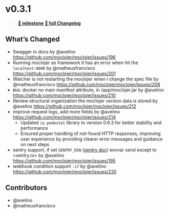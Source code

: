# v0.3.1

> **[🎯 milestone](https://github.com/moclojer/moclojer/milestone/4?closed=1)**
> **[🔖 full Changelog](https://github.com/moclojer/moclojer/commits/v0.3.1)**

## What’s Changed

* Swagger in docs by @avelino <https://github.com/moclojer/moclojer/issues/196>
* Running moclojer as framework it has an error when hit the `localhost:8000`  by @matheusfrancisco <https://github.com/moclojer/moclojer/issues/201>
* Watcher is not restarting the moclojer when I change the spec file by @matheusfrancisco <https://github.com/moclojer/moclojer/issues/208>
* `BUG`: docker no main manifest attribute, in /app/moclojer.jar by @avelino <https://github.com/moclojer/moclojer/issues/210>
* Review structural organization the moclojer version data is stored by @avelino <https://github.com/moclojer/moclojer/issues/212>
* improve request logs, add more fields by @avelino <https://github.com/moclojer/moclojer/issues/214>
  * Updated `io.pedestal` library to version 0.6.3 for better stability and performance
  * Ensured proper handling of not-found HTTP responses, improving user experience by providing clearer error messages and guidance on next steps
* sentry support, if set `SENTRY_DSN` ([sentry doc](https://docs.sentry.io/platforms/node/guides/azure-functions/configuration/options/#dsn)) envvar send except to <sentry.io> by @avelino <https://github.com/moclojer/moclojer/issues/195>
* webhook condition support `:if` by @avelino <https://github.com/moclojer/moclojer/issues/235>

## Contributors

* @avelino
* @matheusfrancisco

